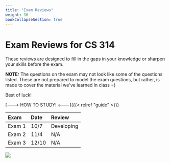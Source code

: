 ```yaml
---
title: "Exam Reviews"
weight: 30
bookCollapseSection: true
---
```


# Exam Reviews for CS 314

These reviews are designed to fill in the gaps in your knowledge or sharpen your skills before the exam. 

**NOTE:** The questions on the exam may not look like some of the questions listed. These are not prepared to model the exam questions, but rather, is made to cover the material we've learned in class =)

Best of luck!

[---> HOW TO STUDY! <---]({{< relref "guide" >}})

| Exam | Date | Review |
| :--- | :--- | :--- |
| Exam 1 | 10/7 | Developing |
| Exam 2 | 11/4 | N/A |
| Exam 3 | 12/10 | N/A |

![](/~ves314/img/stab.gif?raw=true)